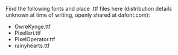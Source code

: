 Find the following fonts and place .ttf files here (distribution details unknown at time of writing, openly shared at dafont.com):

- OwreKynge.ttf
- Pixellari.ttf
- PixelOperator.ttf
- rainyhearts.ttf